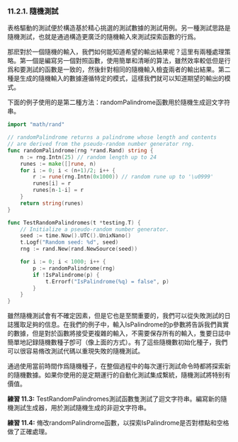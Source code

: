 ### 11.2.1. 隨機測試

表格驅動的測試便於構造基於精心挑選的測試數據的測試用例。另一種測試思路是隨機測試，也就是通過構造更廣泛的隨機輸入來測試探索函數的行爲。

那麽對於一個隨機的輸入，我們如何能知道希望的輸出結果呢？這里有兩種處理策略。第一個是編寫另一個對照函數，使用簡單和清晰的算法，雖然效率較低但是行爲和要測試的函數是一致的，然後針對相同的隨機輸入檢査兩者的輸出結果。第二種是生成的隨機輸入的數據遵循特定的模式，這樣我們就可以知道期望的輸出的模式。

下面的例子使用的是第二種方法：randomPalindrome函數用於隨機生成迴文字符串。

```Go
import "math/rand"

// randomPalindrome returns a palindrome whose length and contents
// are derived from the pseudo-random number generator rng.
func randomPalindrome(rng *rand.Rand) string {
	n := rng.Intn(25) // random length up to 24
	runes := make([]rune, n)
	for i := 0; i < (n+1)/2; i++ {
		r := rune(rng.Intn(0x1000)) // random rune up to '\u0999'
		runes[i] = r
		runes[n-1-i] = r
	}
	return string(runes)
}

func TestRandomPalindromes(t *testing.T) {
	// Initialize a pseudo-random number generator.
	seed := time.Now().UTC().UnixNano()
	t.Logf("Random seed: %d", seed)
	rng := rand.New(rand.NewSource(seed))

	for i := 0; i < 1000; i++ {
		p := randomPalindrome(rng)
		if !IsPalindrome(p) {
			t.Errorf("IsPalindrome(%q) = false", p)
		}
	}
}
```

雖然隨機測試會有不確定因素，但是它也是至關重要的，我們可以從失敗測試的日誌獲取足夠的信息。在我們的例子中，輸入IsPalindrome的p參數將告訴我們眞實的數據，但是對於函數將接受更複雜的輸入，不需要保存所有的輸入，隻要日誌中簡單地記録隨機數種子卽可（像上面的方式）。有了這些隨機數初始化種子，我們可以很容易脩改測試代碼以重現失敗的隨機測試。

通過使用當前時間作爲隨機種子，在整個過程中的每次運行測試命令時都將探索新的隨機數據。如果你使用的是定期運行的自動化測試集成繫統，隨機測試將特别有價值。

**練習 11.3:** TestRandomPalindromes測試函數隻測試了迴文字符串。編寫新的隨機測試生成器，用於測試隨機生成的非迴文字符串。

**練習 11.4:** 脩改randomPalindrome函數，以探索IsPalindrome是否對標點和空格做了正確處理。



